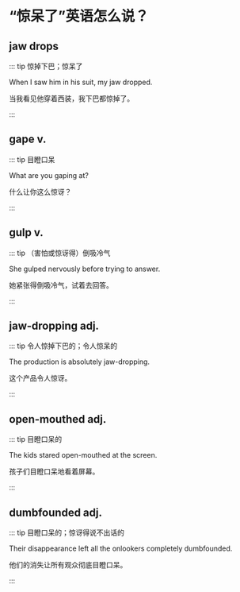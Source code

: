 # “惊呆了”英语怎么说？

## jaw drops

::: tip 惊掉下巴；惊呆了

When I saw him in his suit, my jaw dropped.

当我看见他穿着西装，我下巴都惊掉了。

:::

## gape v.

::: tip 目瞪口呆

What are you gaping at?

什么让你这么惊讶？

:::

## gulp v.

::: tip （害怕或惊讶得）倒吸冷气

She gulped nervously before trying to answer.

她紧张得倒吸冷气，试着去回答。

:::

## jaw-dropping adj.

::: tip 令人惊掉下巴的；令人惊呆的

The production is absolutely jaw-dropping.

这个产品令人惊讶。

:::

## open-mouthed adj.

::: tip 目瞪口呆的

The kids stared open-mouthed at the screen.

孩子们目瞪口呆地看着屏幕。

:::

## dumbfounded adj.

::: tip 目瞪口呆的；惊讶得说不出话的

Their disappearance left all the onlookers completely dumbfounded.

他们的消失让所有观众彻底目瞪口呆。

:::
